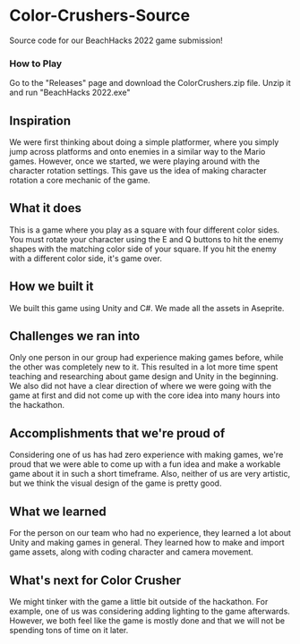# Color-Crushers-Source

Source code for our BeachHacks 2022 game submission!

### How to Play

Go to the "Releases" page and download the ColorCrushers.zip file. Unzip it and run "BeachHacks 2022.exe"

## Inspiration

We were first thinking about doing a simple platformer, where you simply jump across platforms and onto enemies in a similar way to the Mario games. However, once we started, we were playing around with the character rotation settings. This gave us the idea of making character rotation a core mechanic of the game. 

## What it does

This is a game where you play as a square with four different color sides. You must rotate your character using the E and Q buttons to hit the enemy shapes with the matching color side of your square. If you hit the enemy with a different color side, it's game over.

## How we built it

We built this game using Unity and C#. We made all the assets in Aseprite.  

## Challenges we ran into

Only one person in our group had experience making games before, while the other was completely new to it. This resulted in a lot more time spent teaching and researching about game design and Unity in the beginning. We also did not have a clear direction of where we were going with the game at first and did not come up with the core idea into many hours into the hackathon.

## Accomplishments that we're proud of

Considering one of us has had zero experience with making games, we're proud that we were able to come up with a fun idea and make a workable game about it in such a short timeframe. Also, neither of us are very artistic, but we think the visual design of the game is pretty good.

## What we learned

For the person on our team who had no experience, they learned a lot about Unity and making games in general. They learned how to make and import game assets, along with coding character and camera movement.

## What's next for Color Crusher

We might tinker with the game a little bit outside of the hackathon. For example, one of us was considering adding lighting to the game afterwards. However, we both feel like the game is mostly done and that we will not be spending tons of time on it later.
